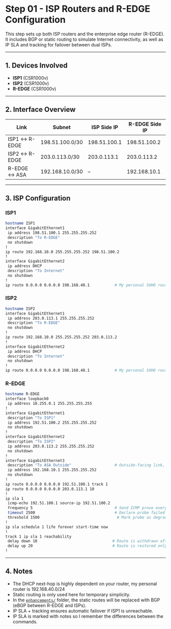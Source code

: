 # Step 01 - ISP Routers and R-EDGE Configuration

This step sets up both ISP routers and the enterprise edge router (R-EDGE). It includes BGP or static routing to simulate Internet connectivity, as well as IP SLA and tracking for failover between dual ISPs.

---

## 1. Devices Involved

- **ISP1** (CSR1000v)
- **ISP2** (CSR1000v)
- **R-EDGE** (CSR1000v)

---

## 2. Interface Overview

| Link                | Subnet           | ISP Side IP      | R-EDGE Side IP   |
|---------------------|------------------|------------------|------------------|
| ISP1 ↔ R-EDGE       | 198.51.100.0/30  | 198.51.100.1     | 198.51.100.2     |
| ISP2 ↔ R-EDGE       | 203.0.113.0/30   | 203.0.113.1      | 203.0.113.2      |
| R-EDGE ↔ ASA        | 192.168.10.0/30  | –                | 192.168.10.1     |

---

## 3. ISP Configuration

### ISP1
```bash
hostname ISP1
interface GigabitEthernet1
 ip address 198.51.100.1 255.255.255.252
 description "To R-EDGE"
 no shutdown
!
ip route 192.168.10.0 255.255.255.252 198.51.100.2
!
interface GigabitEthernet2
 ip address DHCP
 description "To Internet"
 no shutdown
!
ip route 0.0.0.0 0.0.0.0 198.168.40.1           # My personal SOHO router Gateway
```

### ISP2

```bash
hostname ISP2
interface GigabitEthernet1
 ip address 203.0.113.1 255.255.255.252
 description "To R-EDGE"
 no shutdown
!
ip route 192.168.10.0 255.255.255.252 203.0.113.2
!
interface GigabitEthernet2
 ip address DHCP
 description "To Internet"
 no shutdown
!
ip route 0.0.0.0 0.0.0.0 198.168.40.1           # My personal SOHO router Gateway
```

### R-EDGE

```bash
hostname R-EDGE
interface loopback0
 ip address 10.255.0.1 255.255.255.255
!
interface GigabitEthernet1
 description "To ISP1"
 ip address 192.51.100.2 255.255.255.252
 no shutdown
!
interface GigabitEthernet2
 description "To ISP2"
 ip address 203.0.113.2 255.255.255.252
 no shutdown
!
interface GigabitEthernet3
 description "To ASA Outside"                   # Outside-facing link, not part of internal network.
 ip address 192.168.10.1 255.255.255.252
 no shutdown
!
ip route 0.0.0.0 0.0.0.0 192.51.100.1 track 1
ip route 0.0.0.0 0.0.0.0 203.0.113.1 10
!
ip sla 1
 icmp-echo 192.51.100.1 source-ip 192.51.100.2
 frequency 5                                    # Send ICMP prove every 5 seconds
 timeout 2500                                   # Declare probe failed if no reply within 2500ms
 threshold 1500                                  # Mark probe as degraded if reply exceeds 1500ms
!
ip sla schedule 1 life forever start-time now
!
track 1 ip sla 1 reachability
 delay down 10                                 # Route is withdrawn after 10 consecutive seconds of failure
 delay up 20                                   # Route is restored only after 30 consecutive seconds of success
!
```

---

## 4. Notes
- The DHCP next-hop is highly dependent on your router, my personal router is 192.168.40.0/24
- Static routing is only used here for temporary simplicity. 
- In the [`enhancements/`](/enhancements/) folder, the static routes will be replaced with BGP (eBGP between R-EDGE and ISPs).
- IP SLA + tracking ensures automatic failover if ISP1 is unreachable.
- IP SLA is marked with notes so I remember the differences between the commands.